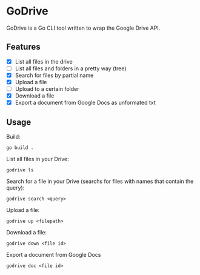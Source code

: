 # GoDrive

GoDrive is a Go CLI tool written to wrap the Google Drive API. 

## Features

- [x] List all files in the drive
- [ ] List all files and folders in a pretty way (tree)
- [x] Search for files by partial name
- [x] Upload a file
- [ ] Upload to a certain folder
- [x] Download a file
- [x] Export a document from Google Docs as unformated txt

## Usage

Build:

```
go build .
```

List all files in your Drive:
```
godrive ls
```

Search for a file in your Drive (searchs for files with names that contain the query):
```
godrive search <query>
```

Upload a file:
```
godrive up <filepath>
```

Download a file:
```
godrive down <file id>
```

Export a document from Google Docs
```
godrive doc <file id>
```
